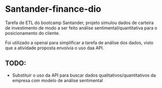 # Santander-finance-dio
Tarefa de ETL do bootcamp Santander, projeto simulou dados de carteira de investimento de modo a ser feito análise sentimental/quantitativa para o posicionamento do cliente. 

Foi utilizado a openai para simplificar a tarefa de análise dos dados, visto que a atividade proposta envolvia o uso daa API.

## TODO:
  -   Substituir o uso da API para buscar dados qualitativos/quantitativos da empresa com modelo de análise sentimental
